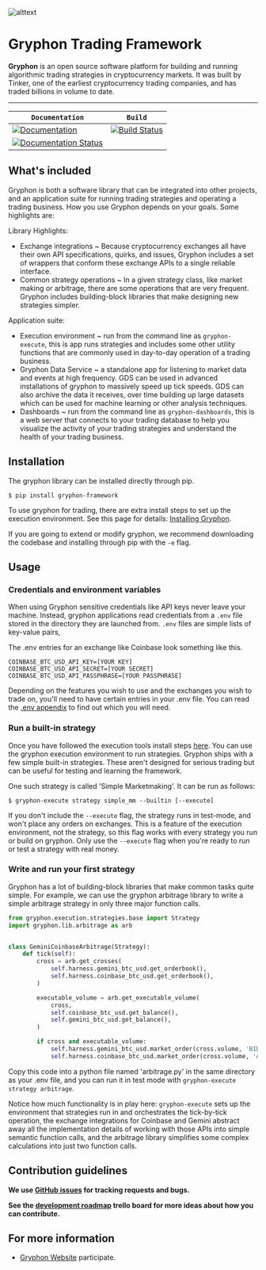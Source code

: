 
![alttext](gryphon/dashboards/static/img/gryphon-logo-blue@3x.png)

# Gryphon Trading Framework
**Gryphon** is an open source software platform for building and running algorithmic trading strategies in cryptocurrency markets. It was built by Tinker, one of the earliest cryptocurrency trading companies, and has traded billions in volume to date.


-----------------

| **`Documentation`** | **`Build`** |
|---------|--------|
| [![Documentation](https://img.shields.io/badge/api-reference-blue.svg)](https://gryphon.readthedocs.io/en/latest/) | [![Build Status](https://travis-ci.com/TinkerWork/gryphon.svg?branch=master)](https://travis-ci.com/TinkerWork/gryphon) |
| [![Documentation Status](https://readthedocs.org/projects/gryphon/badge/?version=latest)](https://gryphon.readthedocs.io/en/latest/?badge=latest) |  |

## What's included

Gryphon is both a software library that can be integrated into other projects, and an application suite for running trading strategies and operating a trading business. How you use Gryphon depends on your goals. Some highlights are:

Library Highlights:
* Exchange integrations ~ Because cryptocurrency exchanges all have their own API specifications, quirks, and issues, Gryphon includes a set of wrappers that conform these exchange APIs to a single reliable interface.
* Common strategy operations ~ In a given strategy class, like market making or arbitrage, there are some operations that are very frequent. Gryphon includes building-block libraries that make designing new strategies simpler.

Application suite:

* Execution environment ~ run from the command line as `gryphon-execute`, this is app runs strategies and includes some other utility functions that are commonly used in day-to-day operation of a trading business.
* Gryphon Data Service ~ a standalone app for listening to market data and events at high frequency. GDS can be used in advanced installations of gryphon to massively speed up tick speeds. GDS can also archive the data it receives, over time building up large datasets which can be used for machine learning or other analysis techniques.
* Dashboards ~ run from the command line as `gryphon-dashboards`, this is a web server that connects to your trading database to help you visualize the activity of your trading strategies and understand the health of your trading business.


## Installation

The gryphon library can be installed directly through pip.

```shell
$ pip install gryphon-framework
```

To use gryphon for trading, there are extra install steps to set up the execution environment. See this page for details: [Installing Gryphon](https://gryphon-docs-test.readthedocs.io/en/latest/).

If you are going to extend or modify gryphon, we recommend downloading the codebase and installing through pip with the `-e` flag.

## Usage

### Credentials and environment variables

When using Gryphon sensitive credentials like API keys never leave your machine. Instead, gryphon applications read credentials from a `.env` file stored in the directory they are launched from. `.env` files are simple lists of key-value pairs,

The .env entries for an exchange like Coinbase look something like this.

```
COINBASE_BTC_USD_API_KEY=[YOUR KEY]
COINBASE_BTC_USD_API_SECRET=[YOUR SECRET]
COINBASE_BTC_USD_API_PASSPHRASE=[YOUR PASSPHRASE]
```

Depending on the features you wish to use and the exchanges you wish to trade on, you'll need to have certain entries in your .env file. You can read the [.env appendix](https://gryphon-framework.readthedocs.io/en/latest) to find out which you will need.


### Run a built-in strategy

Once you have followed the execution tools install steps [here](https://gryphon-framework.readthedocs.io/en/latest). You can use the gryphon execution environment to run strategies. Gryphon ships with a few simple built-in strategies. These aren't designed for serious trading but can be useful for testing and learning the framework.

One such strategy is called 'Simple Marketmaking'. It can be run as follows:

```shell
$ gryphon-execute strategy simple_mm --builtin [--execute]
```

If you don't include the `--execute` flag, the strategy runs in test-mode, and won't place any orders on exchanges. This is a feature of the execution environment, not the strategy, so this flag works with every strategy you run or build on gryphon. Only use the `--execute` flag when you're ready to run or test a strategy with real money.

### Write and run your first strategy

Gryphon has a lot of building-block libraries that make common tasks quite simple. For example, we can use the gryphon arbitrage library to write a simple arbitrage strategy in only three major function calls.

```python
from gryphon.execution.strategies.base import Strategy
import gryphon.lib.arbitrage as arb


class GeminiCoinbaseArbitrage(Strategy):
    def tick(self):
        cross = arb.get_crosses(
            self.harness.gemini_btc_usd.get_orderbook(),
            self.harness.coinbase_btc_usd.get_orderbook(),
        )

        executable_volume = arb.get_executable_volume(
            cross,
            self.coinbase_btc_usd.get_balance(),
            self.gemini_btc_usd.get_balance(),
        )

        if cross and executable_volume:
            self.harness.gemini_btc_usd.market_order(cross.volume, 'BID')
            self.harness.coinbase_btc_usd.market_order(cross.volume, 'ASK')
```

Copy this code into a python file named 'arbitrage.py' in the same directory as your .env file, and you can run it in test mode with `gryphon-execute strategy arbitrage`.

Notice how much functionality is in play here: `gryphon-execute` sets up the environment that strategies run in and orchestrates the tick-by-tick operation, the exchange integrations for Coinbase and Gemini abstract away all the implementation details of working with those APIs into simple semantic function calls, and the arbitrage library simplifies some complex calculations into just two function calls.


## Contribution guidelines

**We use [GitHub issues](https://gryphon-framework.readthedocs.io/en/latest) for
tracking requests and bugs.**

**See the [development roadmap](https://trello.com/b/0HQI8KE9/engineering) trello board for more ideas about how you can contribute.**


## For more information

* [Gryphon Website](https://www.gryphonframework.org)
participate.


